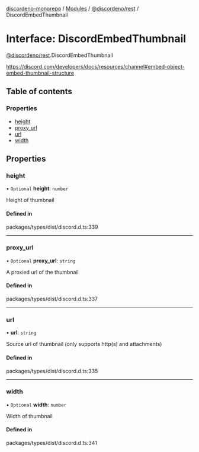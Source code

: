 [discordeno-monorepo](../README.md) / [Modules](../modules.md) / [@discordeno/rest](../modules/discordeno_rest.md) / DiscordEmbedThumbnail

# Interface: DiscordEmbedThumbnail

[@discordeno/rest](../modules/discordeno_rest.md).DiscordEmbedThumbnail

https://discord.com/developers/docs/resources/channel#embed-object-embed-thumbnail-structure

## Table of contents

### Properties

- [height](discordeno_rest.DiscordEmbedThumbnail.md#height)
- [proxy_url](discordeno_rest.DiscordEmbedThumbnail.md#proxy_url)
- [url](discordeno_rest.DiscordEmbedThumbnail.md#url)
- [width](discordeno_rest.DiscordEmbedThumbnail.md#width)

## Properties

### height

• `Optional` **height**: `number`

Height of thumbnail

#### Defined in

packages/types/dist/discord.d.ts:339

---

### proxy_url

• `Optional` **proxy_url**: `string`

A proxied url of the thumbnail

#### Defined in

packages/types/dist/discord.d.ts:337

---

### url

• **url**: `string`

Source url of thumbnail (only supports http(s) and attachments)

#### Defined in

packages/types/dist/discord.d.ts:335

---

### width

• `Optional` **width**: `number`

Width of thumbnail

#### Defined in

packages/types/dist/discord.d.ts:341
